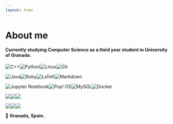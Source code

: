 ```yaml
---
layout: home
---
```

# About me

<!--This theme is Jekyll port of [vangeltzo.com](http://vangeltzo.com/) (by [Vangelis Tzortzis](https://github.com/srekoble)).

To learn how to install and use this theme check out the [installation guide](http://taylantatli.me/Halve/halve-theme/) for more information.

If you have a question, find a bug, or just want to say hi, please open an [issue on GitHub](https://github.com/TaylanTatli/Halve/issues/new).
-->

#### Currently studying Computer Science as a third year student in University of Granada.






![C++](https://img.shields.io/badge/c++-%2300599C.svg?style=for-the-badge&logo=c%2B%2B&logoColor=white)![Python](https://img.shields.io/badge/python-3670A0?style=for-the-badge&logo=python&logoColor=ffdd54)![Linux](https://img.shields.io/badge/Linux-FCC624?style=for-the-badge&logo=linux&logoColor=black)![Git](https://img.shields.io/badge/git-%23F05033.svg?style=for-the-badge&logo=git&logoColor=white)

![Java](https://img.shields.io/badge/java-%23ED8B00.svg?style=for-the-badge&logo=java&logoColor=white)![Ruby](https://img.shields.io/badge/ruby-%23CC342D.svg?style=for-the-badge&logo=ruby&logoColor=white)![LaTeX](https://img.shields.io/badge/latex-%23008080.svg?style=for-the-badge&logo=latex&logoColor=white)![Markdown](https://img.shields.io/badge/markdown-%23000000.svg?style=for-the-badge&logo=markdown&logoColor=white)

![Jupyter Notebook](https://img.shields.io/badge/jupyter-%23FA0F00.svg?style=for-the-badge&logo=jupyter&logoColor=white)![Pop! OS](https://img.shields.io/badge/Pop!_OS-48B9C7?style=for-the-badge&logo=Pop!_OS&logoColor=white)![MySQL](https://img.shields.io/badge/MySQL-00000F?style=for-the-badge&logo=mysql&logoColor=white)![Docker](https://img.shields.io/badge/Docker-2CA5E0?style=for-the-badge&logo=docker&logoColor=white)

![](https://img.shields.io/badge/GitHub-100000?style=for-the-badge&logo=github&logoColor=white)![](https://img.shields.io/badge/GNU%20Bash-4EAA25?style=for-the-badge&logo=GNU%20Bash&logoColor=white)![](https://img.shields.io/badge/Notion-000000?style=for-the-badge&logo=notion&logoColor=white)
<!--![Ansible](https://img.shields.io/badge/ansible-%231A1918.svg?style=for-the-badge&logo=ansible&logoColor=white)-->

![](https://img.shields.io/badge/kubernetes-326ce5.svg?&style=for-the-badge&logo=kubernetes&logoColor=white)![](https://img.shields.io/badge/apache%20netbeans-1B6AC6?style=for-the-badge&logo=apache%20netbeans%20IDE&logoColor=white)![](https://img.shields.io/badge/Visual_Studio_Code-0078D4?style=for-the-badge&logo=visual%20studio%20code&logoColor=white)







📍 **Granada, Spain.**
